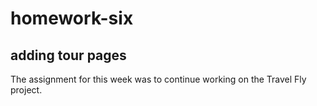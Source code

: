 # homework-six
## adding tour pages
The assignment for this week was to continue working on the Travel Fly project.
